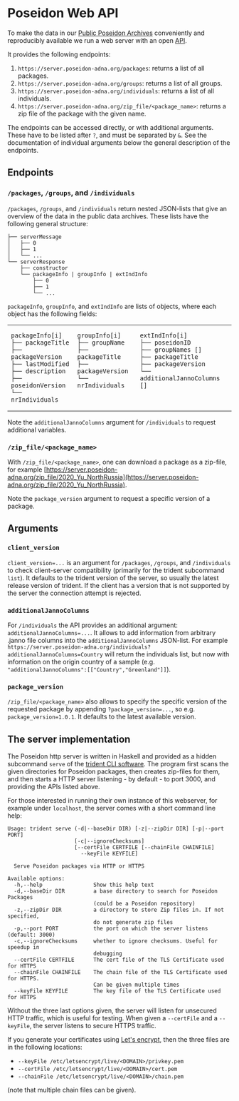 # Poseidon Web API

To make the data in our [Public Poseidon Archives](repo_overview) conveniently and reproducibly available we run a web server with an open [API](https://en.wikipedia.org/wiki/Web_API).

It provides the following endpoints:

1. `https://server.poseidon-adna.org/packages`: returns a list of all packages.
2. `https://server.poseidon-adna.org/groups`: returns a list of all groups.
3. `https://server.poseidon-adna.org/individuals`: returns a list of all individuals.
4. `https://server.poseidon-adna.org/zip_file/<package_name>`: returns a zip file of the package with the given name.

The endpoints can be accessed directly, or with additional arguments. These have to be listed after `?`, and must be separated by `&`. See the documentation of individual arguments below the general description of the endpoints.

## Endpoints

### `/packages`, `/groups`, and `/individuals`

`/packages`, `/groups`, and `/individuals` return nested JSON-lists that give an overview of the data in the public data archives. These lists have the following general structure:

```
├── serverMessage
│   ├── 0
│   ├── 1
│   └── ...
└── serverResponse
    ├── constructor
    └── packageInfo | groupInfo | extIndInfo
        ├── 0
        ├── 1
        └── ...
```

`packageInfo`, `groupInfo`, and `extIndInfo` are lists of objects, where each object has the following fields:

<table>
<tr>
<td style="vertical-align:top">

```
packageInfo[i]
├── packageTitle
├── packageVersion
├── lastModified
├── description
├── poseidonVersion
└── nrIndividuals
```
</td>
<td style="vertical-align:top">

```
groupInfo[i]
├── groupName
├── packageTitle
├── packageVersion
└── nrIndividuals
```
</td>
<td style="vertical-align:top">

```
extIndInfo[i]
├── poseidonID
├── groupNames []
├── packageTitle
├── packageVersion
└── additionalJannoColumns []
```
</td>
</tr>
</table>

Note the `additionalJannoColumns` argument for `/individuals` to request additional variables.

### `/zip_file/<package_name>`

With `/zip_file/<package_name>`, one can download a package as a zip-file, for example [https://server.poseidon-adna.org/zip_file/2020_Yu_NorthRussia](https://server.poseidon-adna.org/zip_file/2020_Yu_NorthRussia).

Note the `package_version` argument to request a specific version of a package.

## Arguments

### `client_version`

`client_version=...` is an argument for `/packages`, `/groups`, and `/individuals` to check client-server compatibility (primarily for the trident subcommand `list`). It defaults to the trident version of the server, so usually the latest release version of trident. If the client has a version that is not supported by the server the connection attempt is rejected.

### `additionalJannoColumns`

For `/individuals` the API provides an additional argument: `additionalJannoColumns=...`. It allows to add information from arbitrary .janno file columns into the `additionalJannoColumns` JSON-list. For example `https://server.poseidon-adna.org/individuals?additionalJannoColumns=Country` will return the individuals list, but now with information on the origin country of a sample (e.g. `"additionalJannoColumns":[["Country","Greenland"]]`).

### `package_version`

`/zip_file/<package_name>` also allows to specify the specific version of the requested package by appending `?package_version=...`, so e.g. `package_version=1.0.1`. It defaults to the latest available version.

## The server implementation

The Poseidon http server is written in Haskell and provided as a hidden subcommand `serve` of the [trident CLI software](trident). The program first scans the given directories for Poseidon packages, then creates zip-files for them, and then starts a HTTP server listening - by default - to port 3000, and providing the APIs listed above.

For those interested in running their own instance of this webserver, for example under `localhost`, the server comes with a short command line help:

```
Usage: trident serve (-d|--baseDir DIR) [-z|--zipDir DIR] [-p|--port PORT]
                     [-c|--ignoreChecksums]
                     [--certFile CERTFILE [--chainFile CHAINFILE]
                       --keyFile KEYFILE]

  Serve Poseidon packages via HTTP or HTTPS

Available options:
  -h,--help                Show this help text
  -d,--baseDir DIR         a base directory to search for Poseidon Packages
                           (could be a Poseidon repository)
  -z,--zipDir DIR          a directory to store Zip files in. If not specified,
                           do not generate zip files
  -p,--port PORT           the port on which the server listens (default: 3000)
  -c,--ignoreChecksums     whether to ignore checksums. Useful for speedup in
                           debugging
  --certFile CERTFILE      The cert file of the TLS Certificate used for HTTPS
  --chainFile CHAINFILE    The chain file of the TLS Certificate used for HTTPS.
                           Can be given multiple times
  --keyFile KEYFILE        The key file of the TLS Certificate used for HTTPS
```

Without the three last options given, the server will listen for unsecured HTTP traffic, which is useful for testing. When given a `--certFile` and a `--keyFile`, the server listens to secure HTTPS traffic. 

If you generate your certificates using [Let's encrypt](https://letsencrypt.org), then the three files are in the following locations:

* `--keyFile /etc/letsencrypt/live/<DOMAIN>/privkey.pem`
* `--certFile /etc/letsencrypt/live/<DOMAIN>/cert.pem`
* `--chainFile /etc/letsencrypt/live/<DOMAIN>/chain.pem`

(note that multiple chain files can be given).
